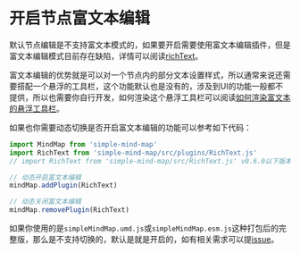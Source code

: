 # 开启节点富文本编辑

默认节点编辑是不支持富文本模式的，如果要开启需要使用富文本编辑插件，但是富文本编辑模式目前存在缺陷，详情可以阅读[richText](https://wanglin2.github.io/mind-map/#/doc/zh/richText)。

富文本编辑的优势就是可以对一个节点内的部分文本设置样式，所以通常来说还需要搭配一个悬浮的工具栏，这个功能默认也是没有的，涉及到UI的功能一般都不提供，所以也需要你自行开发，如何渲染这个悬浮工具栏可以阅读[如何渲染富文本的悬浮工具栏](https://wanglin2.github.io/mind-map/#/doc/zh/course16)。

如果也你需要动态切换是否开启富文本编辑的功能可以参考如下代码：

```js
import MindMap from 'simple-mind-map'
import RichText from 'simple-mind-map/src/plugins/RichText.js'
// import RichText from 'simple-mind-map/src/RichText.js' v0.6.0以下版本使用该路径

// 动态开启富文本编辑
mindMap.addPlugin(RichText)

// 动态关闭富文本编辑
mindMap.removePlugin(RichText)
```

如果你使用的是`simpleMindMap.umd.js`或`simpleMindMap.esm.js`这种打包后的完整版，那么是不支持切换的，默认是就是开启的，如有相关需求可以提[issue](https://github.com/wanglin2/mind-map/issues)。